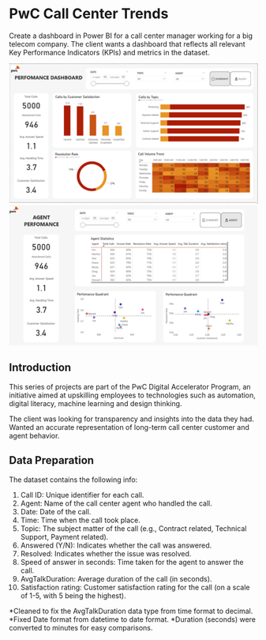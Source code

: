# PwC Call Center Trends

Create a dashboard in Power BI for a call center manager working for a big telecom company. The client wants a dashboard that reflects all relevant Key Performance Indicators (KPIs) and metrics in the dataset. 



![Dashboard Screenshot](https://github.com/nyhadx/PwC_call_center/blob/main/Summary_Dashboard.png)
![Dashboard Screenshot](https://github.com/nyhadx/PwC_call_center/blob/main/Agent_Dashboard.png)

## Introduction

This series of projects are part of the PwC Digital Accelerator Program, an initiative aimed at upskilling employees to technologies such as automation, digital literacy, machine learning and design thinking.

The client was looking for transparency and insights into the data they had. Wanted an accurate representation of long-term call center customer and agent behavior.



## Data Preparation

The dataset contains the following info:
1.	Call ID: Unique identifier for each call.
2.	Agent: Name of the call center agent who handled the call.
3.	Date: Date of the call.
4.	Time: Time when the call took place.
5.	Topic: The subject matter of the call (e.g., Contract related, Technical Support, Payment related).
6.	Answered (Y/N): Indicates whether the call was answered.
7.	Resolved: Indicates whether the issue was resolved.
8.	Speed of answer in seconds: Time taken for the agent to answer the call.
9.	AvgTalkDuration: Average duration of the call (in seconds).
10. Satisfaction rating: Customer satisfaction rating for the call (on a scale of 1-5, with 5 being the highest).

*Cleaned to fix the AvgTalkDuration data type from time format to decimal.
*Fixed Date format from datetime to date format.
*Duration (seconds) were converted to minutes for easy comparisons.
